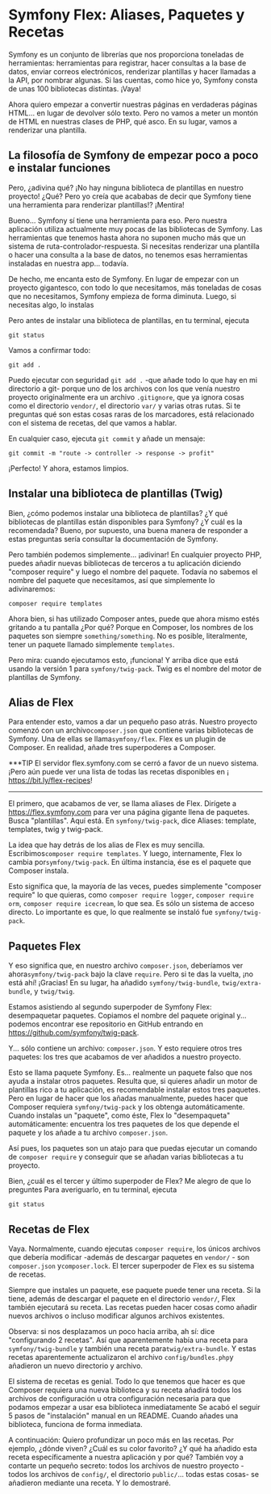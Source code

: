 # Symfony Flex: Aliases, Paquetes y Recetas

Symfony es un conjunto de librerías que nos proporciona toneladas de herramientas: herramientas para registrar, hacer consultas a la base de datos, enviar correos electrónicos, renderizar plantillas y hacer llamadas a la API, por nombrar algunas. Si las cuentas, como hice yo, Symfony consta de unas 100 bibliotecas distintas. ¡Vaya!

Ahora quiero empezar a convertir nuestras páginas en verdaderas páginas HTML... en lugar de devolver sólo texto. Pero no vamos a meter un montón de HTML en nuestras clases de PHP, qué asco. En su lugar, vamos a renderizar una plantilla.

## La filosofía de Symfony de empezar poco a poco e instalar funciones

Pero, ¿adivina qué? ¡No hay ninguna biblioteca de plantillas en nuestro proyecto! ¿Qué? Pero yo creía que acababas de decir que Symfony tiene una herramienta para renderizar plantillas!? ¡Mentira!

Bueno... Symfony sí tiene una herramienta para eso. Pero nuestra aplicación utiliza actualmente muy pocas de las bibliotecas de Symfony. Las herramientas que tenemos hasta ahora no suponen mucho más que un sistema de ruta-controlador-respuesta. Si necesitas renderizar una plantilla o hacer una consulta a la base de datos, no tenemos esas herramientas instaladas en nuestra app... todavía.

De hecho, me encanta esto de Symfony. En lugar de empezar con un proyecto gigantesco, con todo lo que necesitamos, más toneladas de cosas que no necesitamos, Symfony empieza de forma diminuta. Luego, si necesitas algo, lo instalas

Pero antes de instalar una biblioteca de plantillas, en tu terminal, ejecuta

```terminal
git status
```

Vamos a confirmar todo:

```terminal
git add .
```

Puedo ejecutar con seguridad `git add .` -que añade todo lo que hay en mi directorio a git- porque uno de los archivos con los que venía nuestro proyecto originalmente era un archivo `.gitignore`, que ya ignora cosas como el directorio `vendor/`, el directorio `var/` y varias otras rutas. Si te preguntas qué son estas cosas raras de los marcadores, está relacionado con el sistema de recetas, del que vamos a hablar.

En cualquier caso, ejecuta `git commit` y añade un mensaje:

```terminal-silent
git commit -m "route -> controller -> response -> profit"
```

¡Perfecto! Y ahora, estamos limpios.

## Instalar una biblioteca de plantillas (Twig)

Bien, ¿cómo podemos instalar una biblioteca de plantillas? ¿Y qué bibliotecas de plantillas están disponibles para Symfony? ¿Y cuál es la recomendada? Bueno, por supuesto, una buena manera de responder a estas preguntas sería consultar la documentación de Symfony.

Pero también podemos simplemente... ¡adivinar! En cualquier proyecto PHP, puedes añadir nuevas bibliotecas de terceros a tu aplicación diciendo "composer require" y luego el nombre del paquete. Todavía no sabemos el nombre del paquete que necesitamos, así que simplemente lo adivinaremos:

```terminal
composer require templates
```

Ahora bien, si has utilizado Composer antes, puede que ahora mismo estés gritando a tu pantalla ¿Por qué? Porque en Composer, los nombres de los paquetes son siempre `something/something`. No es posible, literalmente, tener un paquete llamado simplemente `templates`.

Pero mira: cuando ejecutamos esto, ¡funciona! Y arriba dice que está usando la versión 1 para `symfony/twig-pack`. Twig es el nombre del motor de plantillas de Symfony.

## Alias de Flex

Para entender esto, vamos a dar un pequeño paso atrás. Nuestro proyecto comenzó con un archivo`composer.json` que contiene varias bibliotecas de Symfony. Una de ellas se llama`symfony/flex`. Flex es un plugin de Composer. En realidad, añade tres superpoderes a Composer.

***TIP
El servidor flex.symfony.com se cerró a favor de un nuevo sistema. ¡Pero aún puede ver una lista de todas las recetas 
disponibles en ¡ https://bit.ly/flex-recipes!
***

El primero, que acabamos de ver, se llama aliases de Flex. Dirígete a https://flex.symfony.com para ver una página gigante llena de paquetes. Busca "plantillas". Aquí está. En `symfony/twig-pack`, dice Aliases: template, templates, twig y twig-pack.

La idea que hay detrás de los alias de Flex es muy sencilla. Escribimos`composer require templates`. Y luego, internamente, Flex lo cambia por`symfony/twig-pack`. En última instancia, ése es el paquete que Composer instala.

Esto significa que, la mayoría de las veces, puedes simplemente "composer require" lo que quieras, como `composer require logger`, `composer require orm`, `composer require icecream`, lo que sea. Es sólo un sistema de acceso directo. Lo importante es que, lo que realmente se instaló fue `symfony/twig-pack`.

## Paquetes Flex

Y eso significa que, en nuestro archivo `composer.json`, deberíamos ver ahora`symfony/twig-pack` bajo la clave `require`. Pero si te das la vuelta, ¡no está ahí! ¡Gracias! En su lugar, ha añadido `symfony/twig-bundle`, `twig/extra-bundle`, y `twig/twig`.

Estamos asistiendo al segundo superpoder de Symfony Flex: desempaquetar paquetes. Copiamos el nombre del paquete original y... podemos encontrar ese repositorio en GitHub entrando en https://github.com/symfony/twig-pack.

Y... sólo contiene un archivo: `composer.json`. Y esto requiere otros tres paquetes: los tres que acabamos de ver añadidos a nuestro proyecto.

Esto se llama paquete Symfony. Es... realmente un paquete falso que nos ayuda a instalar otros paquetes. Resulta que, si quieres añadir un motor de plantillas rico a tu aplicación, es recomendable instalar estos tres paquetes. Pero en lugar de hacer que los añadas manualmente, puedes hacer que Composer requiera `symfony/twig-pack` y los obtenga automáticamente. Cuando instalas un "paquete", como éste, Flex lo "desempaqueta" automáticamente: encuentra los tres paquetes de los que depende el paquete y los añade a tu archivo `composer.json`.

Así pues, los paquetes son un atajo para que puedas ejecutar un comando de `composer require` y conseguir que se añadan varias bibliotecas a tu proyecto.

Bien, ¿cuál es el tercer y último superpoder de Flex? Me alegro de que lo preguntes Para averiguarlo, en tu terminal, ejecuta

```terminal
git status
```

## Recetas de Flex

Vaya. Normalmente, cuando ejecutas `composer require`, los únicos archivos que debería modificar -además de descargar paquetes en `vendor/` - son `composer.json` y`composer.lock`. El tercer superpoder de Flex es su sistema de recetas.

Siempre que instales un paquete, ese paquete puede tener una receta. Si la tiene, además de descargar el paquete en el directorio `vendor/`, Flex también ejecutará su receta. Las recetas pueden hacer cosas como añadir nuevos archivos o incluso modificar algunos archivos existentes.

Observa: si nos desplazamos un poco hacia arriba, ah sí: dice "configurando 2 recetas". Así que aparentemente había una receta para `symfony/twig-bundle` y también una receta para`twig/extra-bundle`. Y estas recetas aparentemente actualizaron el archivo `config/bundles.php`y añadieron un nuevo directorio y archivo.

El sistema de recetas es genial. Todo lo que tenemos que hacer es que Composer requiera una nueva biblioteca y su receta añadirá todos los archivos de configuración u otra configuración necesaria para que podamos empezar a usar esa biblioteca inmediatamente Se acabó el seguir 5 pasos de "instalación" manual en un README. Cuando añades una biblioteca, funciona de forma inmediata.

A continuación: Quiero profundizar un poco más en las recetas. Por ejemplo, ¿dónde viven? ¿Cuál es su color favorito? ¿Y qué ha añadido esta receta específicamente a nuestra aplicación y por qué? También voy a contarte un pequeño secreto: todos los archivos de nuestro proyecto -todos los archivos de `config/`, el directorio `public/`... todas estas cosas- se añadieron mediante una receta. Y lo demostraré.
